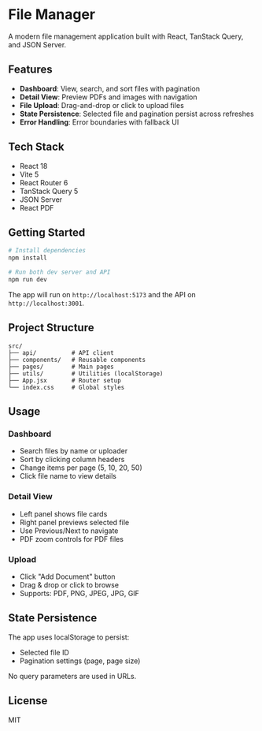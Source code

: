 # File Manager

A modern file management application built with React, TanStack Query, and JSON Server.

## Features

- **Dashboard**: View, search, and sort files with pagination
- **Detail View**: Preview PDFs and images with navigation
- **File Upload**: Drag-and-drop or click to upload files
- **State Persistence**: Selected file and pagination persist across refreshes
- **Error Handling**: Error boundaries with fallback UI

## Tech Stack

- React 18
- Vite 5
- React Router 6
- TanStack Query 5
- JSON Server
- React PDF

## Getting Started

```bash
# Install dependencies
npm install

# Run both dev server and API
npm run dev
```

The app will run on `http://localhost:5173` and the API on `http://localhost:3001`.

## Project Structure

```
src/
├── api/          # API client
├── components/   # Reusable components
├── pages/        # Main pages
├── utils/        # Utilities (localStorage)
├── App.jsx       # Router setup
└── index.css     # Global styles
```

## Usage

### Dashboard
- Search files by name or uploader
- Sort by clicking column headers
- Change items per page (5, 10, 20, 50)
- Click file name to view details

### Detail View
- Left panel shows file cards
- Right panel previews selected file
- Use Previous/Next to navigate
- PDF zoom controls for PDF files

### Upload
- Click "Add Document" button
- Drag & drop or click to browse
- Supports: PDF, PNG, JPEG, JPG, GIF

## State Persistence

The app uses localStorage to persist:
- Selected file ID
- Pagination settings (page, page size)

No query parameters are used in URLs.

## License

MIT
